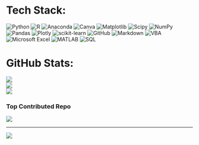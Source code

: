 
# Tech Stack:
![Python](https://img.shields.io/badge/python-3670A0?style=for-the-badge&logo=python&logoColor=ffdd54) ![R](https://img.shields.io/badge/r-%23276DC3.svg?style=for-the-badge&logo=r&logoColor=white) ![Anaconda](https://img.shields.io/badge/Anaconda-%2344A833.svg?style=for-the-badge&logo=anaconda&logoColor=white) ![Canva](https://img.shields.io/badge/Canva-%2300C4CC.svg?style=for-the-badge&logo=Canva&logoColor=white) ![Matplotlib](https://img.shields.io/badge/Matplotlib-%23ffffff.svg?style=for-the-badge&logo=Matplotlib&logoColor=black) ![Scipy](https://img.shields.io/badge/SciPy-%230C55A5.svg?style=for-the-badge&logo=scipy&logoColor=%white) ![NumPy](https://img.shields.io/badge/numpy-%23013243.svg?style=for-the-badge&logo=numpy&logoColor=white) ![Pandas](https://img.shields.io/badge/pandas-%23150458.svg?style=for-the-badge&logo=pandas&logoColor=white) ![Plotly](https://img.shields.io/badge/Plotly-%233F4F75.svg?style=for-the-badge&logo=plotly&logoColor=white) ![scikit-learn](https://img.shields.io/badge/scikit--learn-%23F7931E.svg?style=for-the-badge&logo=scikit-learn&logoColor=white) ![GitHub](https://img.shields.io/badge/github-%23121011.svg?style=for-the-badge&logo=github&logoColor=white) ![Markdown](https://img.shields.io/badge/markdown-%23000000.svg?style=for-the-badge&logo=markdown&logoColor=white)
![VBA](https://img.shields.io/badge/VBA-239120?style=for-the-badge&logo=microsoft-visual-basic&logoColor=white)
![Microsoft Excel](https://img.shields.io/badge/Microsoft%20Excel-217346?style=for-the-badge&logo=microsoft-excel&logoColor=white)
![MATLAB](https://img.shields.io/badge/MATLAB-0076A8?style=for-the-badge&logo=mathworks&logoColor=white)
![SQL](https://img.shields.io/badge/SQL-4479A1?style=for-the-badge&logo=postgresql&logoColor=white)

# GitHub Stats:
![](https://github-readme-stats.vercel.app/api?username=AnaSofiaHinojosa&theme=dracula&hide_border=false&include_all_commits=true&count_private=false)<br/>
![](https://nirzak-streak-stats.vercel.app/?user=AnaSofiaHinojosa&theme=dracula&hide_border=false)  </br>
![](https://github-readme-stats.vercel.app/api/top-langs/?username=AnaSofiaHinojosa&theme=dracula&hide_border=false&include_all_commits=true&count_private=true&layout=compact)  </br>

### Top Contributed Repo
![](https://github-contributor-stats.vercel.app/api?username=AnaSofiaHinojosa&limit=5&theme=dracula&combine_all_yearly_contributions=true)

---
[![](https://visitcount.itsvg.in/api?id=AnaSofiaHinojosa&icon=0&color=0)](https://visitcount.itsvg.in)


<!-- Proudly created with GPRM ( https://gprm.itsvg.in ) -->
